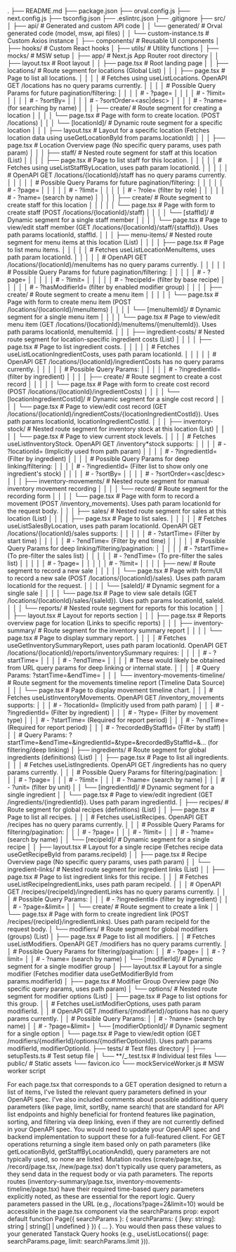 .
├── README.md
├── package.json
├── orval.config.js
├── next.config.js
├── tsconfig.json
├── .eslintrc.json
├── .gitignore
├── src/
│ ├── api/ # Generated and custom API code
│ │ └── generated/ # Orval generated code (model, msw, api files)
│ │ └── custom-instance.ts # Custom Axios instance
│ ├── components/ # Reusable UI components
│ ├── hooks/ # Custom React hooks
│ ├── utils/ # Utility functions
│ ├── mocks/ # MSW setup
│ ├── app/ # Next.js App Router root directory
│ │ ├── layout.tsx # Root layout
│ │ ├── page.tsx # Root landing page
│ │ ├── locations/ # Route segment for locations (Global List)
│ │ │ ├── page.tsx # Page to list all locations.
│ │ │ │ # Fetches using useListLocations. OpenAPI GET /locations has no query params currently.
│ │ │ │ # Possible Query Params for future pagination/filtering:
│ │ │ │ # - ?page=<number>
│ │ │ │ # - ?limit=<number>
│ │ │ │ # - ?sortBy=<field>
│ │ │ │ # - ?sortOrder=<asc|desc>
│ │ │ │ # - ?name=<string> (for searching by name)
│ │ │ ├── create/ # Route segment for creating a location
│ │ │ │ └── page.tsx # Page with form to create location. (POST /locations)
│ │ │ └── [locationId]/ # Dynamic route segment for a specific location
│ │ │ ├── layout.tsx # Layout for a specific location (Fetches location data using useGetLocationById from params.locationId)
│ │ │ ├── page.tsx # Location Overview page (No specific query params, uses path param)
│ │ │ ├── staff/ # Nested route segment for staff at this location (List)
│ │ │ │ ├── page.tsx # Page to list staff for this location.
│ │ │ │ │ # Fetches using useListStaffByLocation, uses path param locationId.
│ │ │ │ │ # OpenAPI GET /locations/{locationId}/staff has no query params currently.
│ │ │ │ │ # Possible Query Params for future pagination/filtering:
│ │ │ │ │ # - ?page=<number>
│ │ │ │ │ # - ?limit=<number>
│ │ │ │ │ # - ?role=<string> (filter by role)
│ │ │ │ │ # - ?name=<string> (search by name)
│ │ │ │ ├── create/ # Route segment to create staff for this location
│ │ │ │ │ └── page.tsx # Page with form to create staff (POST /locations/{locationId}/staff)
│ │ │ │ └── [staffId]/ # Dynamic segment for a single staff member
│ │ │ │ └── page.tsx # Page to view/edit staff member (GET /locations/{locationId}/staff/{staffId}). Uses path params locationId, staffId.
│ │ │ ├── menu-items/ # Nested route segment for menu items at this location (List)
│ │ │ │ ├── page.tsx # Page to list menu items.
│ │ │ │ │ # Fetches useListLocationMenuItems, uses path param locationId.
│ │ │ │ │ # OpenAPI GET /locations/{locationId}/menuItems has no query params currently.
│ │ │ │ │ # Possible Query Params for future pagination/filtering:
│ │ │ │ │ # - ?page=<number>
│ │ │ │ │ # - ?limit=<number>
│ │ │ │ │ # - ?recipeId=<string> (filter by base recipe)
│ │ │ │ │ # - ?hasModifierId=<string> (filter by enabled modifier group)
│ │ │ │ ├── create/ # Route segment to create a menu item
│ │ │ │ │ └── page.tsx # Page with form to create menu item (POST /locations/{locationId}/menuItems)
│ │ │ │ └── [menuItemId]/ # Dynamic segment for a single menu item
│ │ │ │ └── page.tsx # Page to view/edit menu item (GET /locations/{locationId}/menuItems/{menuItemId}). Uses path params locationId, menuItemId.
│ │ │ ├── ingredient-costs/ # Nested route segment for location-specific ingredient costs (List)
│ │ │ │ ├── page.tsx # Page to list ingredient costs.
│ │ │ │ │ # Fetches useListLocationIngredientCosts, uses path param locationId.
│ │ │ │ │ # OpenAPI GET /locations/{locationId}/ingredientCosts has no query params currently.
│ │ │ │ │ # Possible Query Params:
│ │ │ │ │ # - ?ingredientId=<string> (filter by ingredient)
│ │ │ │ ├── create/ # Route segment to create a cost record
│ │ │ │ │ └── page.tsx # Page with form to create cost record (POST /locations/{locationId}/ingredientCosts)
│ │ │ │ └── [locationIngredientCostId]/ # Dynamic segment for a single cost record
│ │ │ │ └── page.tsx # Page to view/edit cost record (GET /locations/{locationId}/ingredientCosts/{locationIngredientCostId}). Uses path params locationId, locationIngredientCostId.
│ │ │ ├── inventory-stock/ # Nested route segment for inventory stock at this location (List)
│ │ │ │ └── page.tsx # Page to view current stock levels.
│ │ │ │ # Fetches useListInventoryStock. OpenAPI GET /inventory\*stock supports:
│ │ │ │ # - ?locationId=<string> (Implicitly used from path param)
│ │ │ │ # - ?ingredientId=<string> (Filter by ingredient)
│ │ │ │ # Possible Query Params for deep linking/filtering:
│ │ │ │ # - ?ingredientId=<string> (Filter list to show only one ingredient's stock)
│ │ │ │ # - ?sortBy=<field>
│ │ │ │ # - ?sortOrder=<asc|desc>
│ │ │ ├── inventory-movements/ # Nested route segment for manual inventory movement recording
│ │ │ │ └── record/ # Route segment for the recording form
│ │ │ │ └── page.tsx # Page with form to record a movement (POST /inventory_movements). Uses path param locationId for the request body.
│ │ │ ├── sales/ # Nested route segment for sales at this location (List)
│ │ │ │ ├── page.tsx # Page to list sales.
│ │ │ │ │ # Fetches useListSalesByLocation, uses path param locationId. OpenAPI GET /locations/{locationId}/sales supports:
│ │ │ │ │ # - ?startTime=<date-time> (Filter by start time)
│ │ │ │ │ # - ?endTime=<date-time> (Filter by end time)
│ │ │ │ │ # Possible Query Params for deep linking/filtering/pagination:
│ │ │ │ │ # - ?startTime=<date-time> (To pre-filter the sales list)
│ │ │ │ │ # - ?endTime=<date-time> (To pre-filter the sales list)
│ │ │ │ │ # - ?page=<number>
│ │ │ │ │ # - ?limit=<number>
│ │ │ │ ├── new/ # Route segment to record a new sale
│ │ │ │ │ └── page.tsx # Page with form/UI to record a new sale (POST /locations/{locationId}/sales). Uses path param locationId for the request.
│ │ │ │ └── [saleId]/ # Dynamic segment for a single sale
│ │ │ │ └── page.tsx # Page to view sale details (GET /locations/{locationId}/sales/{saleId}). Uses path params locationId, saleId.
│ │ │ └── reports/ # Nested route segment for reports for this location
│ │ │ ├── layout.tsx # Layout for reports section
│ │ │ ├── page.tsx # Reports overview page for location (Links to specific reports)
│ │ │ ├── inventory-summary/ # Route segment for the inventory summary report
│ │ │ │ └── page.tsx # Page to display summary report.
│ │ │ │ # Fetches useGetInventorySummaryReport, uses path param locationId. OpenAPI GET /locations/{locationId}/reports/inventorySummary requires:
│ │ │ │ # - ?startTime=<date-time>
│ │ │ │ # - ?endTime=<date-time>
│ │ │ │ # These would likely be obtained from URL query params for deep linking or internal state.
│ │ │ │ # Query Params: ?startTime=<date-time>&endTime=<date-time>
│ │ │ └── inventory-movements-timeline/ # Route segment for the movements timeline report (Timeline Data Source)
│ │ │ └── page.tsx # Page to display movement timeline chart.
│ │ │ # Fetches useListInventoryMovements. OpenAPI GET /inventory_movements supports:
│ │ │ # - ?locationId=<string> (Implicitly used from path param)
│ │ │ # - ?ingredientId=<string> (Filter by ingredient)
│ │ │ # - ?type=<string> (Filter by movement type)
│ │ │ # - ?startTime=<date-time> (Required for report period)
│ │ │ # - ?endTime=<date-time> (Required for report period)
│ │ │ # - ?recordedByStaffId=<string> (Filter by staff)
│ │ │ # Query Params: ?startTime=<date-time>&endTime=<date-time>&ingredientId=<string>&type=<string>&recordedByStaffId=<string>&... (for filtering/deep linking)
│ ├── ingredients/ # Route segment for global ingredients (definitions) (List)
│ │ ├── page.tsx # Page to list all ingredients.
│ │ │ # Fetches useListIngredients. OpenAPI GET /ingredients has no query params currently.
│ │ │ # Possible Query Params for filtering/pagination:
│ │ │ # - ?page=<number>
│ │ │ # - ?limit=<number>
│ │ │ # - ?name=<string> (search by name)
│ │ │ # - ?unit=<string> (filter by unit)
│ │ └── [ingredientId]/ # Dynamic segment for a single ingredient
│ │ └── page.tsx # Page to view/edit ingredient (GET /ingredients/{ingredientId}). Uses path param ingredientId.
│ ├── recipes/ # Route segment for global recipes (definitions) (List)
│ │ ├── page.tsx # Page to list all recipes.
│ │ │ # Fetches useListRecipes. OpenAPI GET /recipes has no query params currently.
│ │ │ # Possible Query Params for filtering/pagination:
│ │ │ # - ?page=<number>
│ │ │ # - ?limit=<number>
│ │ │ # - ?name=<string> (search by name)
│ │ └── [recipeId]/ # Dynamic segment for a single recipe
│ │ ├── layout.tsx # Layout for a single recipe (Fetches recipe data useGetRecipeById from params.recipeId)
│ │ ├── page.tsx # Recipe Overview page (No specific query params, uses path param)
│ │ └── ingredient-links/ # Nested route segment for ingredient links (List)
│ │ ├── page.tsx # Page to list ingredient links for this recipe.
│ │ │ # Fetches useListRecipeIngredientLinks, uses path param recipeId.
│ │ │ # OpenAPI GET /recipes/{recipeId}/ingredientLinks has no query params currently.
│ │ │ # Possible Query Params:
│ │ │ # - ?ingredientId=<string> (filter by ingredient)
│ │ │ # - ?page=<number>&limit=<number>
│ │ └── create/ # Route segment to create a link
│ │ └── page.tsx # Page with form to create ingredient link (POST /recipes/{recipeId}/ingredientLinks). Uses path param recipeId for the request body.
│ └── modifiers/ # Route segment for global modifiers (groups) (List)
│ ├── page.tsx # Page to list all modifiers.
│ │ # Fetches useListModifiers. OpenAPI GET /modifiers has no query params currently.
│ │ # Possible Query Params for filtering/pagination:
│ │ # - ?page=<number>
│ │ # - ?limit=<number>
│ │ # - ?name=<string> (search by name)
│ └── [modifierId]/ # Dynamic segment for a single modifier group
│ ├── layout.tsx # Layout for a single modifier (Fetches modifier data useGetModifierById from params.modifierId)
│ ├── page.tsx # Modifier Group Overview page (No specific query params, uses path param)
│ └── options/ # Nested route segment for modifier options (List)
│ ├── page.tsx # Page to list options for this group.
│ │ # Fetches useListModifierOptions, uses path param modifierId.
│ │ # OpenAPI GET /modifiers/{modifierId}/options has no query params currently.
│ │ # Possible Query Params:
│ │ # - ?name=<string> (search by name)
│ │ # - ?page=<number>&limit=<number>
│ └── [modifierOptionId]/ # Dynamic segment for a single option
│ └── page.tsx # Page to view/edit option (GET /modifiers/{modifierId}/options/{modifierOptionId}). Uses path params modifierId, modifierOptionId.
├── tests/ # Test files directory
│ ├── setupTests.ts # Test setup file
│ └── \*\*/\_.test.tsx # Individual test files
└── public/ # Static assets
└── favicon.ico
└── mockServiceWorker.js # MSW worker script

For each page.tsx that corresponds to a GET operation designed to return a list of items, I've listed the relevant query parameters defined in your OpenAPI spec.
I've also included comments about possible additional query parameters (like page, limit, sortBy, name search) that are standard for API list endpoints and highly beneficial for frontend features like pagination, sorting, and filtering via deep linking, even if they are not currently defined in your OpenAPI spec. You would need to update your OpenAPI spec and backend implementation to support these for a full-featured client.
For GET operations returning a single item based only on path parameters (like getLocationById, getStaffByLocationAndId), query parameters are not typically used, so none are listed.
Mutation routes (create/page.tsx, /record/page.tsx, /new/page.tsx) don't typically use query parameters, as they send data in the request body or via path parameters.
The reports routes (inventory-summary/page.tsx, inventory-movements-timeline/page.tsx) have their required time-based query parameters explicitly noted, as these are essential for the report logic.
Query parameters passed in the URL (e.g., /locations?page=2&limit=10) would be accessible in the page.tsx component via the searchParams prop: export default function Page({ searchParams }: { searchParams: { [key: string]: string | string[] | undefined } }) { ... }. You would then pass these values to your generated Tanstack Query hooks (e.g., useListLocations({ page: searchParams.page, limit: searchParams.limit })).
